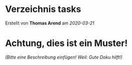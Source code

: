 # Verzeichnis tasks

Erstellt von **Thomas Arend** am *2020-03-21*

# Achtung, dies ist ein **Muster!**

*(Bitte eine Beschreibung einfügen! Weil: Gute Doku hilft!)*

